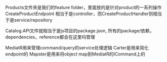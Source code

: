 ﻿Products文件夹是我们的feature folder，里面放的是针对product的一系列操作
CreateProductEndpoint 相当于是controller，而CreateProductHandler则相当于是service/repository


Catalog.API文件就相当于是js项目的package.json, 所有的package/依赖，dependencies，reference都会在这里吗管理

MediatR用来管理command/query的service处理逻辑
Carter是用来简化endpoint的
Mapster是用来将object map到MediatR的ICommand上的